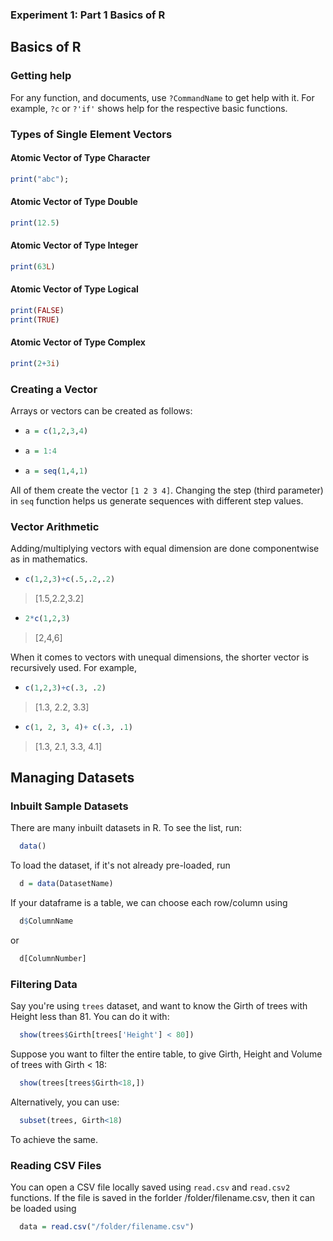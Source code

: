 ### Experiment 1: Part 1 Basics of R ###
## Basics of R ##
### Getting help ###
For any function, and documents, use ```?CommandName``` to get help with it. For example, ```?c``` or ```?'if'``` shows help for the respective basic functions.

### Types of Single Element Vectors ###
#### Atomic Vector of Type Character ####
```R 
print("abc");
```

#### Atomic Vector of Type Double ####
```R 
print(12.5)
```

#### Atomic Vector of Type Integer ####
```R 
print(63L)
```

#### Atomic Vector of Type Logical ####
```R 
print(FALSE)
print(TRUE)
```

#### Atomic Vector of Type Complex ####
```R 
print(2+3i)
```

### Creating a Vector ###
Arrays or vectors can be created as follows:
* ```R
  a = c(1,2,3,4)
  ```
* ```R
  a = 1:4
  ```
* ```R 
  a = seq(1,4,1)
  ```

All of them create the vector <code>[1 2 3 4]</code>. Changing the step (third parameter) in ```seq``` function helps us generate sequences with different step values.

### Vector Arithmetic ###
Adding/multiplying vectors with equal dimension are done componentwise as in mathematics. 
* ```R 
  c(1,2,3)+c(.5,.2,.2)
  ```
> \[1.5,2.2,3.2]
* ```R 
  2*c(1,2,3)
  ```
> \[2,4,6]

When it comes to vectors with unequal dimensions, the shorter vector is recursively used. For example,
* ```R 
  c(1,2,3)+c(.3, .2)
  ```
> \[1.3, 2.2, 3.3]
* ```R 
  c(1, 2, 3, 4)+ c(.3, .1)
  ```
> \[1.3, 2.1, 3.3, 4.1]


## Managing Datasets ##
### Inbuilt Sample Datasets ###
There are many inbuilt datasets in R. To see the list, run:
```R
  data()
```

To load the dataset, if it's not already pre-loaded, run 
```R
  d = data(DatasetName)
  ```

If your dataframe is a table, we can choose each row/column using
```R
  d$ColumnName
```

or 
```R
  d[ColumnNumber]
```

### Filtering Data ###
Say you're using ```trees``` dataset, and want to know the Girth of trees with Height less than 81. You can do it with:

```R
  show(trees$Girth[trees['Height'] < 80])
  ```

Suppose you want to filter the entire table, to give Girth, Height and Volume of trees with Girth < 18:

```R
  show(trees[trees$Girth<18,])
  ```

Alternatively, you can use:
```R
  subset(trees, Girth<18)
  ```
  
To achieve the same.

### Reading CSV Files ###
You can open a CSV file locally saved using ```read.csv``` and ```read.csv2``` functions. If the file is saved in the forlder /folder/filename.csv, then it can be loaded using

```R
  data = read.csv("/folder/filename.csv")
  ```
